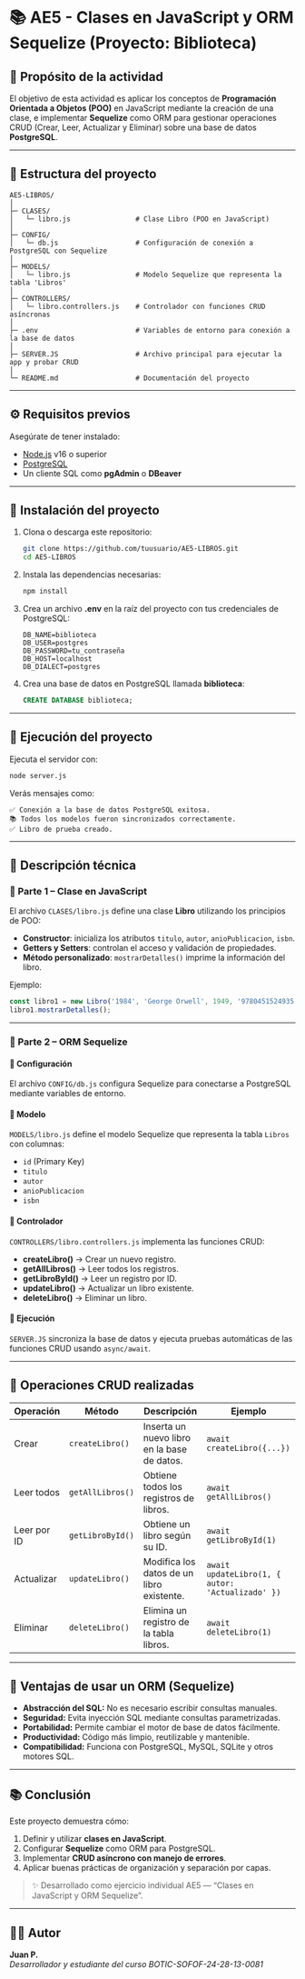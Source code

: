 # 📚 AE5 - Clases en JavaScript y ORM Sequelize (Proyecto: Biblioteca)

## 🎯 Propósito de la actividad
El objetivo de esta actividad es aplicar los conceptos de **Programación Orientada a Objetos (POO)** en JavaScript mediante la creación de una clase, e implementar **Sequelize** como ORM para gestionar operaciones CRUD (Crear, Leer, Actualizar y Eliminar) sobre una base de datos **PostgreSQL**.

---

## 🧩 Estructura del proyecto

```
AE5-LIBROS/
│
├─ CLASES/
│   └─ libro.js                # Clase Libro (POO en JavaScript)
│
├─ CONFIG/
│   └─ db.js                   # Configuración de conexión a PostgreSQL con Sequelize
│
├─ MODELS/
│   └─ libro.js                # Modelo Sequelize que representa la tabla 'Libros'
│
├─ CONTROLLERS/
│   └─ libro.controllers.js    # Controlador con funciones CRUD asíncronas
│
├─ .env                        # Variables de entorno para conexión a la base de datos
│
├─ SERVER.JS                   # Archivo principal para ejecutar la app y probar CRUD
│
└─ README.md                   # Documentación del proyecto
```

---

## ⚙️ Requisitos previos

Asegúrate de tener instalado:

- [Node.js](https://nodejs.org/) v16 o superior  
- [PostgreSQL](https://www.postgresql.org/)  
- Un cliente SQL como **pgAdmin** o **DBeaver**

---

## 🧱 Instalación del proyecto

1. Clona o descarga este repositorio:
   ```bash
   git clone https://github.com/tuusuario/AE5-LIBROS.git
   cd AE5-LIBROS
   ```

2. Instala las dependencias necesarias:
   ```bash
   npm install
   ```

3. Crea un archivo **.env** en la raíz del proyecto con tus credenciales de PostgreSQL:
   ```env
   DB_NAME=biblioteca
   DB_USER=postgres
   DB_PASSWORD=tu_contraseña
   DB_HOST=localhost
   DB_DIALECT=postgres
   ```

4. Crea una base de datos en PostgreSQL llamada **biblioteca**:
   ```sql
   CREATE DATABASE biblioteca;
   ```

---

## 🚀 Ejecución del proyecto

Ejecuta el servidor con:
```bash
node server.js
```

Verás mensajes como:
```
✅ Conexión a la base de datos PostgreSQL exitosa.
📚 Todos los modelos fueron sincronizados correctamente.
✅ Libro de prueba creado.
```

---

## 🧠 Descripción técnica

### 🧩 Parte 1 – Clase en JavaScript
El archivo `CLASES/libro.js` define una clase **Libro** utilizando los principios de POO:
- **Constructor**: inicializa los atributos `titulo`, `autor`, `anioPublicacion`, `isbn`.
- **Getters y Setters**: controlan el acceso y validación de propiedades.
- **Método personalizado**: `mostrarDetalles()` imprime la información del libro.

Ejemplo:
```javascript
const libro1 = new Libro('1984', 'George Orwell', 1949, '9780451524935');
libro1.mostrarDetalles();
```

---

### 🧠 Parte 2 – ORM Sequelize

#### 🔹 Configuración
El archivo `CONFIG/db.js` configura Sequelize para conectarse a PostgreSQL mediante variables de entorno.

#### 🔹 Modelo
`MODELS/libro.js` define el modelo Sequelize que representa la tabla `Libros` con columnas:
- `id` (Primary Key)
- `titulo`
- `autor`
- `anioPublicacion`
- `isbn`

#### 🔹 Controlador
`CONTROLLERS/libro.controllers.js` implementa las funciones CRUD:
- **createLibro()** → Crear un nuevo registro.
- **getAllLibros()** → Leer todos los registros.
- **getLibroById()** → Leer un registro por ID.
- **updateLibro()** → Actualizar un libro existente.
- **deleteLibro()** → Eliminar un libro.

#### 🔹 Ejecución
`SERVER.JS` sincroniza la base de datos y ejecuta pruebas automáticas de las funciones CRUD usando `async/await`.

---

## 💾 Operaciones CRUD realizadas

| Operación | Método | Descripción | Ejemplo |
|------------|---------|-------------|----------|
| Crear | `createLibro()` | Inserta un nuevo libro en la base de datos. | `await createLibro({...})` |
| Leer todos | `getAllLibros()` | Obtiene todos los registros de libros. | `await getAllLibros()` |
| Leer por ID | `getLibroById()` | Obtiene un libro según su ID. | `await getLibroById(1)` |
| Actualizar | `updateLibro()` | Modifica los datos de un libro existente. | `await updateLibro(1, { autor: 'Actualizado' })` |
| Eliminar | `deleteLibro()` | Elimina un registro de la tabla libros. | `await deleteLibro(1)` |

---

## 🔐 Ventajas de usar un ORM (Sequelize)

- **Abstracción del SQL:** No es necesario escribir consultas manuales.
- **Seguridad:** Evita inyección SQL mediante consultas parametrizadas.
- **Portabilidad:** Permite cambiar el motor de base de datos fácilmente.
- **Productividad:** Código más limpio, reutilizable y mantenible.
- **Compatibilidad:** Funciona con PostgreSQL, MySQL, SQLite y otros motores SQL.

---

## 📚 Conclusión

Este proyecto demuestra cómo:
1. Definir y utilizar **clases en JavaScript**.
2. Configurar **Sequelize** como ORM para PostgreSQL.
3. Implementar **CRUD asíncrono con manejo de errores**.
4. Aplicar buenas prácticas de organización y separación por capas.

> ✨ Desarrollado como ejercicio individual AE5 — “Clases en JavaScript y ORM Sequelize”.

---

## 👨‍💻 Autor
**Juan P.**  
*Desarrollador y estudiante del curso BOTIC-SOFOF-24-28-13-0081*
